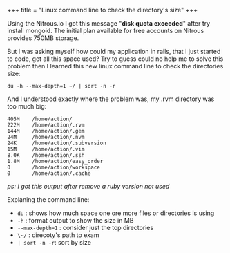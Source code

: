 +++
title = "Linux command line to check the directory's size"
+++

Using the Nitrous.io I got this message "**disk quota exceeded**" after try install mongoid. The initial plan available for free accounts on Nitrous provides 750MB storage.

But I was asking myself how could my application in rails, that I just started to code, get all this space used? Try to guess could no help me to solve this problem then I learned this new linux command line to check the directories size:

```
du -h --max-depth=1 ~/ | sort -n -r
```

And I understood exactly where the problem was, my .rvm directory was too much big:

```
405M    /home/action/
222M    /home/action/.rvm
144M    /home/action/.gem
24M     /home/action/.nvm
24K     /home/action/.subversion
15M     /home/action/.vim
8.0K    /home/action/.ssh
1.8M    /home/action/easy_order
0       /home/action/workspace
0       /home/action/.cache
```

_ps: I got this output after remove a ruby version not used_

Explaning the command line:

- `du` : shows how much space one ore more files or directories is using
- `-h` : format output to show the size in MB
- `--max-depth=1` : consider just the top directories
- `\~/` : direcoty's path to exam
- `| sort -n -r`: sort by size

